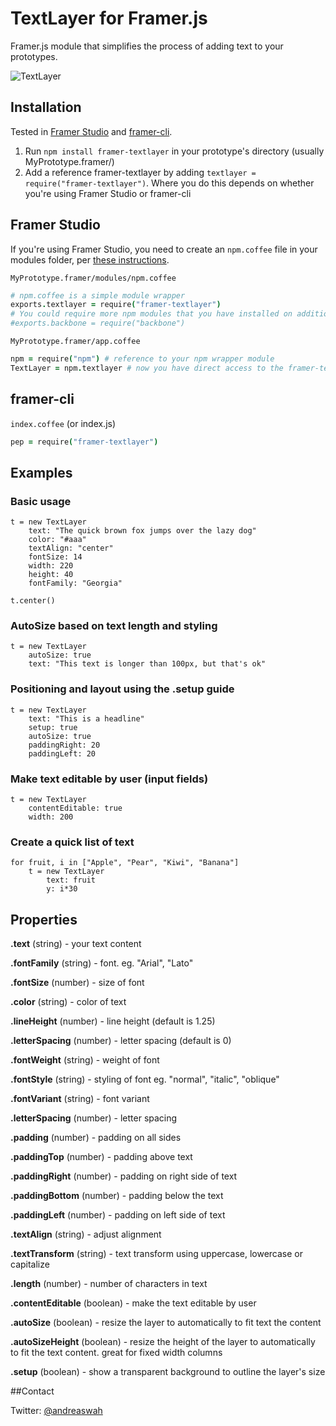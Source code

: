 # TextLayer for Framer.js

Framer.js module that simplifies the process of adding text to your prototypes.

![TextLayer](http://cl.ly/image/3q2m1q1w0x2w/TextLayer.png)

## Installation

Tested in [Framer Studio](http://framerjs.com) and [framer-cli](https://github.com/peteschaffner/framer-cli).

1. Run `npm install framer-textlayer` in your prototype's directory (usually MyPrototype.framer/)
2. Add a reference framer-textlayer by adding `textlayer = require("framer-textlayer")`. Where you do this depends on whether you're using Framer Studio or framer-cli

## Framer Studio

If you're using Framer Studio, you need to create an `npm.coffee` file in your modules folder, per [these instructions](http://framerjs.com/docs/#modules-npm-example).

`MyPrototype.framer/modules/npm.coffee`

```coffeescript
# npm.coffee is a simple module wrapper
exports.textlayer = require("framer-textlayer")
# You could require more npm modules that you have installed on additional lines. For example, assuming you have backbone installed:
#exports.backbone = require("backbone")
```

`MyPrototype.framer/app.coffee`

```coffeescript
npm = require("npm") # reference to your npm wrapper module
TextLayer = npm.textlayer # now you have direct access to the framer-textlayer npm module
```

## framer-cli

`index.coffee` (or index.js)

```coffeescript
pep = require("framer-textlayer")
```

## Examples

### Basic usage

	t = new TextLayer
		text: "The quick brown fox jumps over the lazy dog"
		color: "#aaa"
		textAlign: "center"
		fontSize: 14
		width: 220
		height: 40
		fontFamily: "Georgia"
		
	t.center()

### AutoSize based on text length and styling

	t = new TextLayer
		autoSize: true
		text: "This text is longer than 100px, but that's ok"	

### Positioning and layout using the .setup guide
	
	t = new TextLayer
		text: "This is a headline"
		setup: true
		autoSize: true
		paddingRight: 20
		paddingLeft: 20
		
### Make text editable by user (input fields)

	t = new TextLayer 
		contentEditable: true
		width: 200
			
### Create a quick list of text

	for fruit, i in ["Apple", "Pear", "Kiwi", "Banana"]
		t = new TextLayer
			text: fruit
			y: i*30
		

## Properties

**.text** (string) - your text content

**.fontFamily** (string) - font. eg. "Arial", "Lato"

**.fontSize** (number) - size of font

**.color** (string) - color of text

**.lineHeight** (number) - line height (default is 1.25)

**.letterSpacing** (number) - letter spacing (default is 0)

**.fontWeight** (string) - weight of font

**.fontStyle** (string) - styling of font eg. "normal", "italic", "oblique"

**.fontVariant** (string) - font variant

**.letterSpacing** (number) - letter spacing

**.padding** (number) - padding on all sides

**.paddingTop** (number) - padding above text

**.paddingRight** (number) - padding on right side of text

**.paddingBottom** (number) - padding below the text

**.paddingLeft** (number) - padding on left side of text

**.textAlign** (string) - adjust alignment

**.textTransform** (string) - text transform using uppercase, lowercase or capitalize

**.length** (number) - number of characters in text

**.contentEditable** (boolean) - make the text editable by user

**.autoSize** (boolean) - resize the layer to automatically to fit text the content

**.autoSizeHeight** (boolean) - resize the height of the layer to automatically to fit the text content. great for fixed width columns

**.setup** (boolean) - show a transparent background to outline the layer's size

##Contact

Twitter: [@andreaswah](http://twitter.com/andreaswah)
